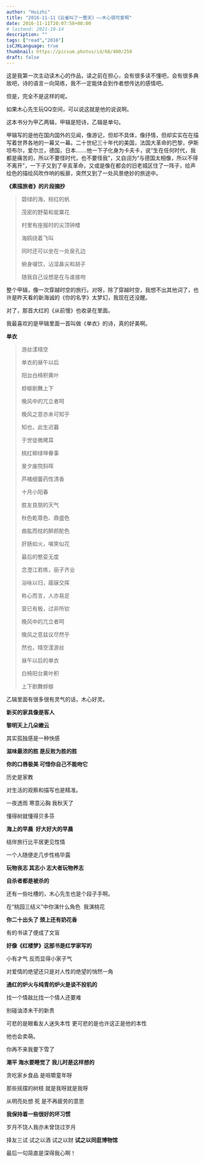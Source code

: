 ```yaml
---
author: "Huizhi"
title: "2016-11-11《云雀叫了一整天》——木心很可爱啊"
date: 2016-11-11T20:07:58+08:00
# lastmod: 2021-10-14
description: ""
tags: ["read","2016"]
isCJKLanguage: true
thumbnail: https://picsum.photos/id/68/400/250
draft: false
---
```

这是我第一次主动读木心的作品，读之前在担心，会有很多读不懂吧，会有很多典故吧，诗的语言一向简练，我不一定能体会到作者想传达的感情吧。

但是，完全不是这样的呢。

如果木心先生玩QQ空间，可以说这就是他的说说啊。

这本书分为甲乙两辑，甲辑是短诗，乙辑是单句。

甲辑写的是他在国内国外的见闻，像游记，但却不具体，像抒情，但却实实在在描写着世界各地的一幕又一幕。二十世纪三十年代的美国，法国大革命的巴黎，伊斯坦布尔，爱尔兰，德国，日本.......他一下子化身为卡夫卡，说“生在任何时代，我都是痛苦的，所以不要怪时代，也不要怪我”，又自诩为“与德国太相像，所以不得不离开”，一下子又到了辛亥革命，又或是像在都会的旧老城区住了一阵子，绘声绘色的描绘风吹作响的板扉，突然又到了一处风景绝妙的旅途中。

**《素描旅者》的片段摘抄**
<blockquote class="center">


碧绿的海，棕红的帆

茂密的野菊和罂粟花

村里有座报时的尖顶钟楼

海鸥绕着飞叫

同时还可以坐在一处泉孔边

俯身啜饮，沾湿鼻尖和胡子

随我自己设想是在与谁接吻
</blockquote>
整个甲辑，像一次穿越时空的旅行。对呀，除了穿越时空，我想不出其他词了，也许是昨天看的新海诚的《你的名字》太梦幻，我现在还没醒。

对了，那首大红的《从前慢》也收录在里面。

我最喜欢的是甲辑里面一首叫做《单衣》的诗，真的好美啊。


**单衣**
<blockquote class="center">
游丝漾晴空

单衣的昼午以后

阳台白椅积黄叶

蜉蝣剧舞上下

晚风中的兀立者呵

晚风之意亦未可知乎

知也，此生迟暮

于世徒微飔耳

桃红柳绿坤眷事

旻夕废院斜晖

芦橘细蕾药性清香

十月小阳春

胜友良朋的天气

秋色乾尊色、鼎盛色

曲肱而枕的醉颜酡色

肝肠如火，嗔笑似花

最后的憨娈无度

念澄江若练，丽子齐业

浴咏以归，寤寐交挥

称心而言，人亦易足

营已有极，过非所钦

晚风中的兀立者呵

晚风之意兹议尽然乎

然也，晴空漾游丝

昼午以后的单衣

白椅阳台黄叶积

上下剧舞蜉蝣

</blockquote>

乙辑里面有很多很有灵气的话，木心好灵。


**新买的家具像是客人**

**黎明天上几朵嫩云**

其实孤独感是一种快感

**滋味最浓的胜 是反败为胜的胜**

**你的口唇极美 可惜你自己不能吻它**

历史是家教

对生活的观察和描写也是精准。

一夜透雨 寒意沁胸 我秋天了

懂得树就懂得贝多芬

**海上的早晨  好大好大的早晨**

结伴旅行比平居更见性情

一个人随便走几步性格毕露

**玩物丧志 其志小 志大者玩物养志**

**自杀者都是被杀的**

还有一些吐槽的，木心先生也是个段子手啊。

在“桃园三结义”中你演什么角色  我演桃花

**你二十出头了 颈上还有奶花香**

有的书读了便成了文盲

**好像《红楼梦》这部书是红学家写的**

小有才气 反而显得小家子气

对爱情的绝望还只是对人性的绝望的悄然一角

**通红的炉火与纯青的炉火是谈不投机的**

找一个情敌比找一个情人还要难

别碰油漆未干的新贵

可悲的是眼看友人迷失本性 更可悲的是也许这正是他的本性

他也会卖萌。

你再不来我要下雪了

**潮平 海水要睡觉了 我儿时是这样想的**

贪吃家乡食品 是咀嚼童年呀

那些摇摆的树枝 就是我呀就是我呀

从明亮处想 死 是不再疲劳的意思

**我保持着一些很好的坏习惯**

岁月不饶人我亦未曾饶过岁月

择友三试 试之以酒 试之以财 **试之以同逛博物馆**

最后一句简直是深得我心啊！